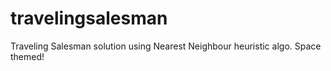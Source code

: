 # travelingsalesman
Traveling Salesman solution using Nearest Neighbour heuristic algo. Space themed!
